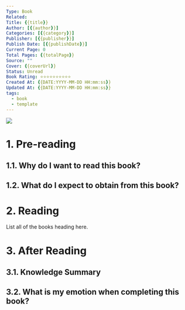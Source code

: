 ```yaml
---
Type: Book
Related: 
Title: {{title}}
Author: [{{author}}]
Categories: [{{category}}]
Publisher: [{{publisher}}]
Publish Date: [{{publishDate}}]
Current Page: 0
Total Pages: {{totalPage}}
Source: ""
Cover: {{coverUrl}}
Status: Unread
Book Rating: ⭐⭐⭐⭐⭐⭐⭐⭐⭐⭐
Created At: {{DATE:YYYY-MM-DD HH:mm:ss}}
Updated At: {{DATE:YYYY-MM-DD HH:mm:ss}}
tags:
  - book
  - template
---
```

<div class=center>
<img src={{coverUrl}} />
</div>

# 1. Pre-reading

## 1.1. Why do I want to read this book?

## 1.2. What do I expect to obtain from this book?

# 2. Reading

List all of the books heading here.

# 3. After Reading

## 3.1. Knowledge Summary

## 3.2. What is my emotion when completing this book?